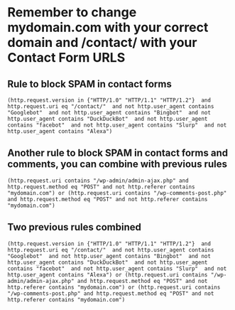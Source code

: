 # Remember to change mydomain.com with your correct domain and /contact/ with your Contact Form URLS

## Rule to block SPAM in contact forms
``
(http.request.version in {"HTTP/1.0" "HTTP/1.1" "HTTP/1.2"} 
and http.request.uri eq "/contact/" 
and not http.user_agent contains "Googlebot" 
and not http.user_agent contains "Bingbot" 
and not http.user_agent contains "DuckDuckBot" 
and not http.user_agent contains "facebot" 
and not http.user_agent contains "Slurp" 
and not http.user_agent contains "Alexa")
``

## Another rule to block SPAM in contact forms and comments, you can combine with previous rules
`(http.request.uri contains "/wp-admin/admin-ajax.php" and http.request.method eq "POST" and not http.referer contains "mydomain.com") or (http.request.uri contains "/wp-comments-post.php" and http.request.method eq "POST" and not http.referer contains "mydomain.com")`

## Two previous rules combined
``
(http.request.version in {"HTTP/1.0" "HTTP/1.1" "HTTP/1.2"} 
and http.request.uri eq "/contact/" 
and not http.user_agent contains "Googlebot" 
and not http.user_agent contains "Bingbot" 
and not http.user_agent contains "DuckDuckBot" 
and not http.user_agent contains "facebot" 
and not http.user_agent contains "Slurp" 
and not http.user_agent contains "Alexa") or
(http.request.uri contains "/wp-admin/admin-ajax.php" and http.request.method eq "POST" and not http.referer contains "mydomain.com") or
(http.request.uri contains "/wp-comments-post.php" and http.request.method eq "POST" and not http.referer contains "mydomain.com")
``